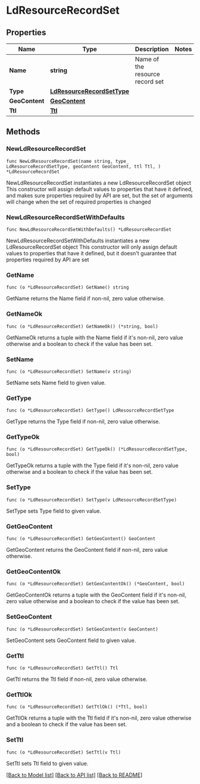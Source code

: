 # LdResourceRecordSet

## Properties

Name | Type | Description | Notes
------------ | ------------- | ------------- | -------------
**Name** | **string** | Name of the resource record set | 
**Type** | [**LdResourceRecordSetType**](LdResourceRecordSetType.md) |  | 
**GeoContent** | [**GeoContent**](GeoContent.md) |  | 
**Ttl** | [**Ttl**](Ttl.md) |  | 

## Methods

### NewLdResourceRecordSet

`func NewLdResourceRecordSet(name string, type_ LdResourceRecordSetType, geoContent GeoContent, ttl Ttl, ) *LdResourceRecordSet`

NewLdResourceRecordSet instantiates a new LdResourceRecordSet object
This constructor will assign default values to properties that have it defined,
and makes sure properties required by API are set, but the set of arguments
will change when the set of required properties is changed

### NewLdResourceRecordSetWithDefaults

`func NewLdResourceRecordSetWithDefaults() *LdResourceRecordSet`

NewLdResourceRecordSetWithDefaults instantiates a new LdResourceRecordSet object
This constructor will only assign default values to properties that have it defined,
but it doesn't guarantee that properties required by API are set

### GetName

`func (o *LdResourceRecordSet) GetName() string`

GetName returns the Name field if non-nil, zero value otherwise.

### GetNameOk

`func (o *LdResourceRecordSet) GetNameOk() (*string, bool)`

GetNameOk returns a tuple with the Name field if it's non-nil, zero value otherwise
and a boolean to check if the value has been set.

### SetName

`func (o *LdResourceRecordSet) SetName(v string)`

SetName sets Name field to given value.


### GetType

`func (o *LdResourceRecordSet) GetType() LdResourceRecordSetType`

GetType returns the Type field if non-nil, zero value otherwise.

### GetTypeOk

`func (o *LdResourceRecordSet) GetTypeOk() (*LdResourceRecordSetType, bool)`

GetTypeOk returns a tuple with the Type field if it's non-nil, zero value otherwise
and a boolean to check if the value has been set.

### SetType

`func (o *LdResourceRecordSet) SetType(v LdResourceRecordSetType)`

SetType sets Type field to given value.


### GetGeoContent

`func (o *LdResourceRecordSet) GetGeoContent() GeoContent`

GetGeoContent returns the GeoContent field if non-nil, zero value otherwise.

### GetGeoContentOk

`func (o *LdResourceRecordSet) GetGeoContentOk() (*GeoContent, bool)`

GetGeoContentOk returns a tuple with the GeoContent field if it's non-nil, zero value otherwise
and a boolean to check if the value has been set.

### SetGeoContent

`func (o *LdResourceRecordSet) SetGeoContent(v GeoContent)`

SetGeoContent sets GeoContent field to given value.


### GetTtl

`func (o *LdResourceRecordSet) GetTtl() Ttl`

GetTtl returns the Ttl field if non-nil, zero value otherwise.

### GetTtlOk

`func (o *LdResourceRecordSet) GetTtlOk() (*Ttl, bool)`

GetTtlOk returns a tuple with the Ttl field if it's non-nil, zero value otherwise
and a boolean to check if the value has been set.

### SetTtl

`func (o *LdResourceRecordSet) SetTtl(v Ttl)`

SetTtl sets Ttl field to given value.



[[Back to Model list]](../README.md#documentation-for-models) [[Back to API list]](../README.md#documentation-for-api-endpoints) [[Back to README]](../README.md)


